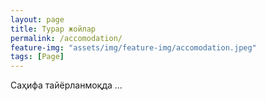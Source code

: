 ```yaml
---
layout: page
title: Турар жойлар
permalink: /accomodation/
feature-img: "assets/img/feature-img/accomodation.jpeg"
tags: [Page]
---
```


Саҳифа тайёрланмоқда ...